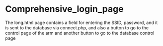 # Comprehensive_login_page
The long.html page contains a field for entering the SSID, password, and it is sent to the database via connect.php, and also a button to go to the control page of the arm and another button to go to the database control page
